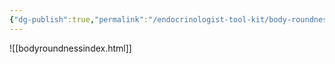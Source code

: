 ```yaml
---
{"dg-publish":true,"permalink":"/endocrinologist-tool-kit/body-roundness-index-calculator/"}
---
```





![[bodyroundnessindex.html]]